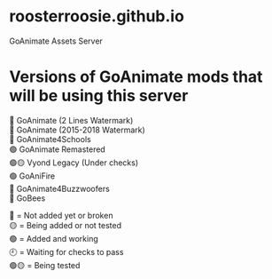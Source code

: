 # roosterroosie.github.io
 GoAnimate Assets Server
 
# Versions of GoAnimate mods that will be using this server

🔴 GoAnimate (2 Lines Watermark) <br> 🔴 GoAnimate (2015-2018 Watermark) <br> 🔴 GoAnimate4Schools <br> 🟢 GoAnimate Remastered <br> 🟢🟡 Vyond Legacy (Under checks) <br> 🟢 GoAniFire <br> 🔴 GoAnimate4Buzzwoofers <br> 🔴 GoBees

🔴 = Not added yet or broken <br> 🟡 = Being added or not tested <br> 🟢 = Added and working <br> 🕘 = Waiting for checks to pass <br> 🟢🟡 = Being tested
